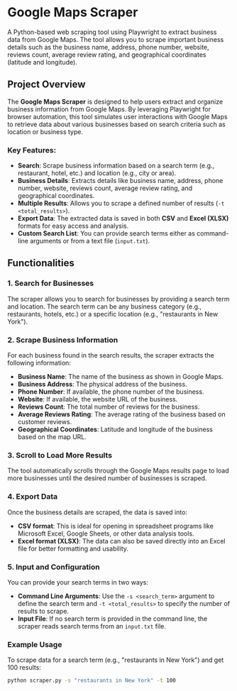 # Google Maps Scraper

A Python-based web scraping tool using Playwright to extract business data from Google Maps. The tool allows you to scrape important business details such as the business name, address, phone number, website, reviews count, average review rating, and geographical coordinates (latitude and longitude).

## Project Overview

The **Google Maps Scraper** is designed to help users extract and organize business information from Google Maps. By leveraging Playwright for browser automation, this tool simulates user interactions with Google Maps to retrieve data about various businesses based on search criteria such as location or business type.

### Key Features:
- **Search**: Scrape business information based on a search term (e.g., restaurant, hotel, etc.) and location (e.g., city or area).
- **Business Details**: Extracts details like business name, address, phone number, website, reviews count, average review rating, and geographical coordinates.
- **Multiple Results**: Allows you to scrape a defined number of results (`-t <total_results>`).
- **Export Data**: The extracted data is saved in both **CSV** and **Excel (XLSX)** formats for easy access and analysis.
- **Custom Search List**: You can provide search terms either as command-line arguments or from a text file (`input.txt`).

## Functionalities

### 1. **Search for Businesses**
The scraper allows you to search for businesses by providing a search term and location. The search term can be any business category (e.g., restaurants, hotels, etc.) or a specific location (e.g., "restaurants in New York").

### 2. **Scrape Business Information**
For each business found in the search results, the scraper extracts the following information:
- **Business Name**: The name of the business as shown in Google Maps.
- **Business Address**: The physical address of the business.
- **Phone Number**: If available, the phone number of the business.
- **Website**: If available, the website URL of the business.
- **Reviews Count**: The total number of reviews for the business.
- **Average Reviews Rating**: The average rating of the business based on customer reviews.
- **Geographical Coordinates**: Latitude and longitude of the business based on the map URL.

### 3. **Scroll to Load More Results**
The tool automatically scrolls through the Google Maps results page to load more businesses until the desired number of businesses is scraped.

### 4. **Export Data**
Once the business details are scraped, the data is saved into:
- **CSV format**: This is ideal for opening in spreadsheet programs like Microsoft Excel, Google Sheets, or other data analysis tools.
- **Excel format (XLSX)**: The data can also be saved directly into an Excel file for better formatting and usability.

### 5. **Input and Configuration**
You can provide your search terms in two ways:
- **Command Line Arguments**: Use the `-s <search_term>` argument to define the search term and `-t <total_results>` to specify the number of results to scrape.
- **Input File**: If no search term is provided in the command line, the scraper reads search terms from an `input.txt` file.

### Example Usage

To scrape data for a search term (e.g., "restaurants in New York") and get 100 results:

```bash
python scraper.py -s "restaurants in New York" -t 100

